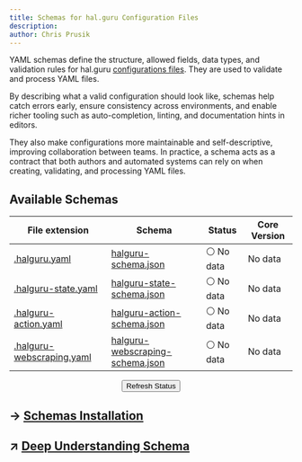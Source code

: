 ```yaml
---
title: Schemas for hal.guru Configuration Files
description:
author: Chris Prusik
---
```


YAML schemas define the structure, allowed fields, data types, and validation rules for 
hal.guru [configurations files](../configuration-files/index.md). They are used to validate and process YAML files. 

By describing what a valid configuration should look like, schemas help catch errors early, 
ensure consistency across environments, and enable richer tooling such as auto-completion, 
linting, and documentation hints in editors. 

They also make configurations more maintainable and self-descriptive, 
improving collaboration between teams. 
In practice, a schema acts as a contract that both authors and automated systems 
can rely on when creating, validating, and processing YAML files.

## Available Schemas

| File extension | Schema                                                             | Status                                                | Core Version                                     |
|----------------|--------------------------------------------------------------------|-------------------------------------------------------|--------------------------------------------------|
| <a href="https://docs.hal.guru/yaml-agent/">.halguru.yaml</a>           | [halguru-schema.json](halguru-schema.json)                         | <span id="agent-schema-status">⚪ No data</span>       | <span id="agent-schema-version">No data</span>   |
| <a href="https://docs.hal.guru/yaml-state/">.halguru-state.yaml</a>     | [halguru-state-schema.json](halguru-state-schema.json)             | <span id="state-schema-status">⚪ No data</span>       | <span id="state-schema-version">No data</span>   |
| <a href="https://docs.hal.guru/yaml-action/">.halguru-action.yaml</a>   | [halguru-action-schema.json](halguru-action-schema.json)           | <span id="action-schema-status">⚪ No data</span>      | <span id="action-schema-version">No data</span>  |
| <a href="https://docs.hal.guru/yaml-webscraping/">.halguru-webscraping.yaml</a> | [halguru-webscraping-schema.json](halguru-webscraping-schema.json) | <span id="webscraping-schema-status">⚪ No data</span> | <span id="webscraping-schema-version">No data</span> |

<div id="warning-message"></div>

<div class="page-refresh" style="margin: 0.75rem 0; text-align: center;">
  <button id="refresh-button" class="md-button md-button--gray" type="button" title="Refresh data" onclick="updateAllSchemasStatusAndVersions()">Refresh Status</button>
</div>

## → [Schemas Installation](install-schemas.md)
## ↗ [Deep Understanding Schema](https://json-schema.org/understanding-json-schema/reference/schema.html)

<script type="text/javascript">

    document.addEventListener('DOMContentLoaded', async function() {
        await updateAllSchemasStatusAndVersions();
    });

    if (typeof document$ !== 'undefined') {
      document$.subscribe(() => {
        updateAllSchemasStatusAndVersions();
      });
    }
    
    window.addEventListener('pageshow', (event) => {
      if (event.persisted) {
        updateAllSchemasStatusAndVersions();
      }
    });

</script>
